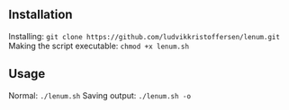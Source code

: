 ## Installation
Installing:
``
git clone https://github.com/ludvikkristoffersen/lenum.git
``
Making the script executable:
``
chmod +x lenum.sh
``
## Usage
Normal:
``
./lenum.sh
``
Saving output:
``
./lenum.sh -o
``
